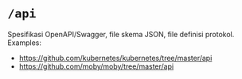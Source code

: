 # `/api`

Spesifikasi OpenAPI/Swagger, file skema JSON, file definisi protokol.
Examples:

* https://github.com/kubernetes/kubernetes/tree/master/api
* https://github.com/moby/moby/tree/master/api
